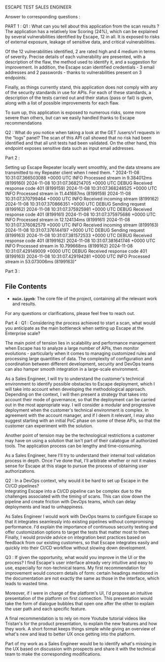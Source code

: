 ESCAPE TEST SALES ENGINEER

Answer to corresponding questions : 

PART 1 : 
  Q1 : What can you tell about this application from the scan results ?
The application has a relatively low Scoring (24%), which can be explained by several vulnerabilities identified by Escape, 12 in all. 
It is exposed to risks of external exposure, leakage of sensitive data, and critical vulnerabilities.

Of the 12 vulnerabilities identified, 2 are rated high and 4 medium in terms of severity. Precise details of each vulnerability are presented, with a description of the flaw, the method used to identify it, and a suggestion for improvement.
In addition, the Escape scan identified credentials - 3 email addresses and 2 passwords - thanks to vulnerabilities present on 3 endpoints.

Finally, as things currently stand, this application does not comply with any of the security standards in use for APIs. For each of these standards, a description of the tests carried out and their status (pass or fail) is given, along with a list of possible improvements for each flaw.

To sum up, this application is exposed to numerous risks, some more severe than others, but can we easily handled thanks to Escape recommendations

  Q2 : What do you notice when taking a look at the GET /users/v1 requests in the  “logs” panel? 
The scan of this API call showed that no risk had been identified and that all unit tests had been validated. On the other hand, this endpoint exposes sensitive data such as input email addresses.

Part 2 : 

Setting up Escape Repeater locally went smoothly, and the data streams are transmitted to my Repeater client when I need them. 
"
2024-11-08 10:31:07.366503088 +0000 UTC INFO Processed stream in 9.384012ms (8199160)
2024-11-08 10:31:07.368214705 +0000 UTC DEBUG Received response code 401 (8199159)
2024-11-08 10:31:07.368248525 +0000 UTC INFO Processed stream in 11.441687ms (8199159)
2024-11-08 10:31:07.370799464 +0000 UTC INFO Received incoming stream (8199162)
2024-11-08 10:31:07.370866351 +0000 UTC DEBUG Sending request (8199162)
2024-11-08 10:31:07.375925981 +0000 UTC DEBUG Received response code 401 (8199161)
2024-11-08 10:31:07.375975686 +0000 UTC INFO Processed stream in 12.124134ms (8199161)
2024-11-08 10:31:07.376082579 +0000 UTC INFO Received incoming stream (8199163)
2024-11-08 10:31:07.376144197 +0000 UTC DEBUG Sending request (8199163)
2024-11-08 10:31:07.381572533 +0000 UTC DEBUG Received response code 401 (8199162)
2024-11-08 10:31:07.381641746 +0000 UTC INFO Processed stream in 10.799668ms (8199162)
2024-11-08 10:31:07.429149009 +0000 UTC DEBUG Received response code 401 (8199163)
2024-11-08 10:31:07.429194281 +0000 UTC INFO Processed stream in 53.073006ms (8199163)"


Part 3 : 

## File Contents

- **`main.ipynb`**: The core file of the project, containing all the relevant work and results.

For any questions or clarifications, please feel free to reach out.

Part 4 : 
  Q1 : Considering the process achieved to start a scan, what would you anticipate as the main bottleneck when setting up Escape at the Enterprise scale?

The main point of tension lies in scalability and performance management when Escape has to analyze a large number of APIs, then monitor evolutions - particularly when it comes to managing customized rules and processing large quantities of data.
 The complexity of configuration and coordination between different development, security and DevOps teams can also hamper smooth integration in a large-scale environment.

As a Sales Engineer, I will try to understand the customer's technical environment to identify possible obstacles to Escape deployment, which I will take into account when developing the methodological approach.
Depending on the context, I will then present a strategy that takes into account their mode of governance, so that the deployment can be carried out in the most appropriate way. 
I will consider a modular and progressive deployment when the customer's technical environment is complex. 
In agreement with the account manager, and if I deem it relevant, I may also suggest starting with an initial PoC phase on some of these APIs, so that the customer can experiment with the solution.

Another point of tension may be the technological restrictions a customer may have on using a solution that isn't part of their calatogue of authorized tools. The application process can be lengthy and time-consuming.

As a Sales Engineer, here I'll try to understand their internal tool validation process in depth. Once I've done that, I'll arbitrate whether or not it makes sense for Escape at this stage to pursue the process of obtaining user authorizations. 
  
  Q2 : In a DevOps context, why would it be hard to set up Escape in the CI/CD pipelines?  
Integrating Escape into a CI/CD pipeline can be complex due to the challenges associated with the timing of scans. This can slow down the pipeline and create friction with DevOps teams, which can delay deployments and lead to unhappiness.

As Sales Engineer I would work with DevOps teams to configure Escape so that it integrates seamlessly into existing pipelines without compromising performance. I'd explain the importance of continuous security testing and offer customization options to target the tests that matter most to them. Finally, I would provide advice on integration best practices based on feedback from our existing customers, so that Escape integrates easily and quickly into their CI/CD workflow without slowing down development.
  
  Q3 : If given the opportunity, what would you improve in the UI or the process?
I find Escape's user interface already very intuitive and easy to use, especially for non-technical teams. 
My first recommendation for improvement would concern details of form: certain headings mentioned in the documentation are not exactly the same as those in the interface, which leads to wasted time.

Moreover, if I were in charge of the platform's UI, I'd propose an intuitive presentation of the platform on first connection. This presentation would take the form of dialogue bubbles that open one after the other to explain the user path and each specific feature.

A final recommendation is to rely on more Youtube tutorial videos like Tristan's for the product presentation, to explain the new features and how they work. A short format keeps things simple while giving an overview of what's new and lead to better UX once getting into the platform.

Part of my work as a Sales Engineer would be to identify what's missing in the UX based on discussion with prospects and share it with the technical team to make the corresponding modifications.
